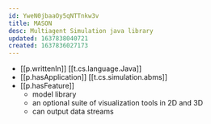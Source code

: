 ```yaml
---
id: YweN0jbaaOy5qNTTnkw3v
title: MASON
desc: Multiagent Simulation java library
updated: 1637838040721
created: 1637836027173
---
```




- [[p.writtenIn]] [[t.cs.language.Java]]
- [[p.hasApplication]] [[t.cs.simulation.abms]]
- [[p.hasFeature]]
  - model library 
  - an optional suite of visualization tools in 2D and 3D
  - can output data streams
